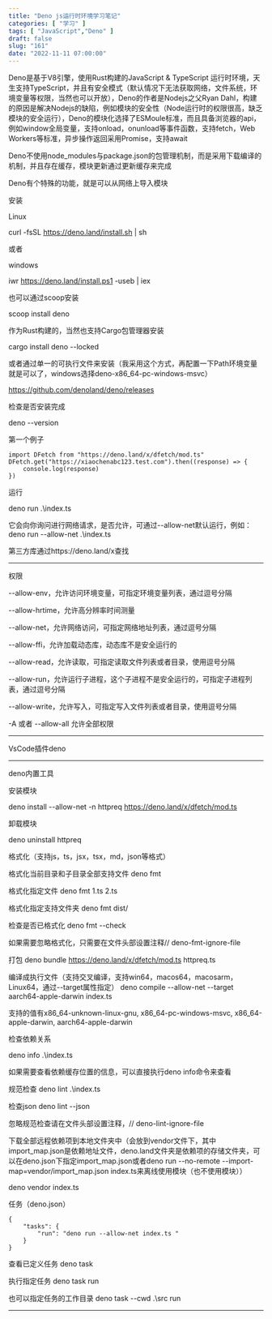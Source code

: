 ```yaml
---
title: "Deno js运行时环境学习笔记"
categories: [ "学习" ]
tags: [ "JavaScript","Deno" ]
draft: false
slug: "161"
date: "2022-11-11 07:00:00"
---
```


Deno是基于V8引擎，使用Rust构建的JavaScript & TypeScript 运行时环境，天生支持TypeScript，并且有安全模式（默认情况下无法获取网络，文件系统，环境变量等权限，当然也可以开放），Deno的作者是Nodejs之父Ryan Dahl，构建的原因是解决Nodejs的缺陷，例如模块的安全性（Node运行时的权限很高，缺乏模块的安全运行），Deno的模块化选择了ESMoule标准，而且具备浏览器的api，例如window全局变量，支持onload，onunload等事件函数，支持fetch，Web Workers等标准，异步操作返回采用Promise，支持await

Deno不使用node_modules与package.json的包管理机制，而是采用下载编译的机制，并且存在缓存，模块更新通过更新缓存来完成

Deno有个特殊的功能，就是可以从网络上导入模块

安装

Linux

curl -fsSL https://deno.land/install.sh | sh

或者

windows

iwr https://deno.land/install.ps1 -useb | iex


也可以通过scoop安装

scoop install deno

作为Rust构建的，当然也支持Cargo包管理器安装

cargo install deno --locked

或者通过单一的可执行文件来安装（我采用这个方式，再配置一下Path环境变量就是可以了，windows选择deno-x86_64-pc-windows-msvc）

https://github.com/denoland/deno/releases

检查是否安装完成

deno --version



第一个例子


    import DFetch from "https://deno.land/x/dfetch/mod.ts"
    DFetch.get("https://xiaochenabc123.test.com").then((response) => {
        console.log(response)
    })


运行

deno run .\index.ts

它会向你询问进行网络请求，是否允许，可通过--allow-net默认运行，例如：deno run --allow-net .\index.ts

第三方库通过https://deno.land/x查找



---

权限

--allow-env，允许访问环境变量，可指定环境变量列表，通过逗号分隔

--allow-hrtime，允许高分辨率时间测量

--allow-net，允许网络访问，可指定网络地址列表，通过逗号分隔

--allow-ffi，允许加载动态库，动态库不是安全运行的

--allow-read，允许读取，可指定读取文件列表或者目录，使用逗号分隔

--allow-run，允许运行子进程，这个子进程不是安全运行的，可指定子进程列表，通过逗号分隔

--allow-write，允许写入，可指定写入文件列表或者目录，使用逗号分隔

-A 或者 --allow-all 允许全部权限




---

VsCode插件deno


---

deno内置工具

安装模块

deno install --allow-net -n httpreq https://deno.land/x/dfetch/mod.ts

卸载模块

deno uninstall httpreq

格式化（支持js，ts，jsx，tsx，md，json等格式）

格式化当前目录和子目录全部支持文件
deno fmt

格式化指定文件
deno fmt 1.ts 2.ts

格式化指定支持文件夹
deno fmt dist/

检查是否已格式化
deno fmt --check

如果需要忽略格式化，只需要在文件头部设置注释// deno-fmt-ignore-file


打包
deno bundle https://deno.land/x/dfetch/mod.ts httpreq.ts

编译成执行文件（支持交叉编译，支持win64，macos64，macosarm，Linux64，通过--target属性指定）
deno compile --allow-net --target aarch64-apple-darwin index.ts 

支持的值有x86_64-unknown-linux-gnu, x86_64-pc-windows-msvc, x86_64-apple-darwin, aarch64-apple-darwin


检查依赖关系

deno info .\index.ts

如果需要查看依赖缓存位置的信息，可以直接执行deno info命令来查看

规范检查
deno lint .\index.ts

检查json
deno lint --json

忽略规范检查请在文件头部设置注释，// deno-lint-ignore-file

下载全部远程依赖项到本地文件夹中（会放到vendor文件下，其中import_map.json是依赖地址文件，deno.land文件夹是依赖项的存储文件夹，可以在deno.json下指定import_map.json或者deno run --no-remote --import-map=vendor/import_map.json index.ts来离线使用模块（也不使用模块））

deno vendor index.ts


任务（deno.json）

    {
        "tasks": {
            "run": "deno run --allow-net index.ts "
        }
    }

查看已定义任务
deno task

执行指定任务
deno task run

也可以指定任务的工作目录
deno task --cwd .\src run


---

